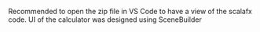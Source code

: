 Recommended to open the zip file in VS Code to have a view of the scalafx code. UI of the calculator was designed using SceneBuilder
